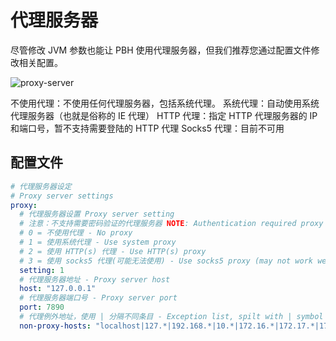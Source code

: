 # 代理服务器

尽管修改 JVM 参数也能让 PBH 使用代理服务器，但我们推荐您通过配置文件修改相关配置。

![proxy-server](./assets/proxy-server.png)

不使用代理：不使用任何代理服务器，包括系统代理。
系统代理：自动使用系统代理服务器（也就是俗称的 IE 代理）
HTTP 代理：指定 HTTP 代理服务器的 IP 和端口号，暂不支持需要登陆的 HTTP 代理
Socks5 代理：目前不可用

## 配置文件
```yaml
# 代理服务器设定
# Proxy server settings
proxy:
  # 代理服务器设置 Proxy server setting
  # 注意：不支持需要密码验证的代理服务器 NOTE: Authentication required proxy servers are not supported
  # 0 = 不使用代理 - No proxy
  # 1 = 使用系统代理 - Use system proxy
  # 2 = 使用 HTTP(s) 代理 - Use HTTP(s) proxy
  # 3 = 使用 socks5 代理(可能无法使用) - Use socks5 proxy (may not work well)
  setting: 1
  # 代理服务器地址 - Proxy server host
  host: "127.0.0.1"
  # 代理服务器端口号 - Proxy server port
  port: 7890
  # 代理例外地址，使用 | 分隔不同条目 - Exception list, spilt with | symbol
  non-proxy-hosts: "localhost|127.*|192.168.*|10.*|172.16.*|172.17.*|172.18.*|172.19.*|172.20.*|172.21.*|172.22.*|172.23.*|172.24.*|172.25.*|172.26.*|172.27.*|172.28.*|172.29.*|172.30.*|172.31.*|*.local|*.lan"
```